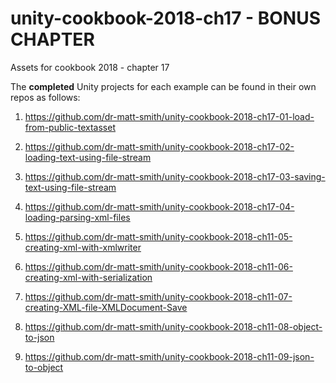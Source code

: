 # unity-cookbook-2018-ch17 - BONUS CHAPTER
Assets for cookbook 2018 - chapter 17

The **completed** Unity projects for each example can be found in their own repos as follows:

1. https://github.com/dr-matt-smith/unity-cookbook-2018-ch17-01-load-from-public-textasset

1. https://github.com/dr-matt-smith/unity-cookbook-2018-ch17-02-loading-text-using-file-stream

1. https://github.com/dr-matt-smith/unity-cookbook-2018-ch17-03-saving-text-using-file-stream

1. https://github.com/dr-matt-smith/unity-cookbook-2018-ch17-04-loading-parsing-xml-files

1. https://github.com/dr-matt-smith/unity-cookbook-2018-ch11-05-creating-xml-with-xmlwriter
 
1. https://github.com/dr-matt-smith/unity-cookbook-2018-ch11-06-creating-xml-with-serialization

1. https://github.com/dr-matt-smith/unity-cookbook-2018-ch11-07-creating-XML-file-XMLDocument-Save

1. https://github.com/dr-matt-smith/unity-cookbook-2018-ch11-08-object-to-json

1. https://github.com/dr-matt-smith/unity-cookbook-2018-ch11-09-json-to-object
